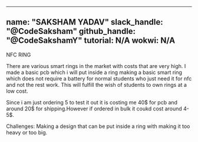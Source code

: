--- 
name: "SAKSHAM YADAV" 
slack_handle: "@CodeSaksham"
 github_handle: "@CodeSakshamY"
 tutorial: N/A
 wokwi: N/A
 ---  
 
NFC RING

  There are various smart rings in the market with costs that are very high.
 I made a basic pcb which i will put inside a ring making a basic smart ring which does not require a battery for normal students who just need it for nfc and not the rest work. This will fulfill the wish of students to own rings at a low cost. 

 Since i am just ordering 5 to test it out it is costing me 40$ for pcb and around 20$ for shipping.However if ordered in bulk it coukd cost around 4-5$. 

 Challenges: Making a design that can be put inside a ring with making it too heavy or too big.
